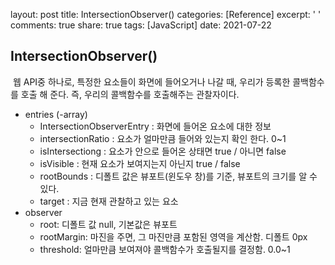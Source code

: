 layout: post
title: IntersectionObserver()
categories: [Reference]
excerpt: ' '
comments: true
share: true
tags: [JavaScript]
date: 2021-07-22

## IntersectionObserver() 

​	웹 API중 하나로, 특정한 요소들이 화면에 들어오거나 나갈 때, 우리가 등록한 콜백함수를 호출 해 준다. 즉, 우리의 콜백함수를 호출해주는 관찰자이다.

- entries (-array)
  -  IntersectionObserverEntry : 화면에 들어온 요소에 대한 정보
  - intersectionRatio : 요소가 얼마만큼 들어와 있는지 확인 한다. 0~1
  - isIntersectiong : 요소가 안으로 들어온 상태면 true / 아니면 false 
  - isVisible : 현재 요소가 보여지는지 아닌지 true / false 
  - rootBounds : 디폴트 값은 뷰포트(윈도우 창)를 기준, 뷰포트의 크기를 알 수 있다. 
  - target : 지금 현재 관찰하고 있는 요소
- observer
  - root: 디폴트 값 null, 기본값은 뷰포트
  - rootMargin: 마진을 주면, 그 마진만큼 포함된 영역을 계산함. 디폴트 0px
  -  threshold: 얼마만큼 보여져야 콜백함수가 호출될지를 결정함. 0.0~1